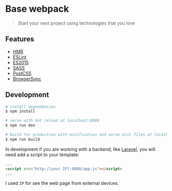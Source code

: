 # Base webpack

> Start your next project using technologies that you love

## Features

* [HMR](https://webpack.github.io/docs/hot-module-replacement.html)
* [ESLint](http://eslint.org/)
* [ES2015](https://babeljs.io/docs/plugins/preset-es2015/)
* [SASS](http://sass-lang.com/)
* [PostCSS](https://github.com/postcss/postcss)
* [BrowserSync](https://www.browsersync.io/)

## Development

``` bash
# install dependencies
$ npm install

# serve with hot reload at localhost:8080
$ npm run dev

# build for production with minification and serve dist files at localhost:8080
$ npm run build
```

In development if you are working with a backend, like [Laravel](https://laravel.com/), you will need add a script to your template:

```html
...
<script src="http:/[your IP]:8080/app.js"></script>
...
```

I used `IP` for see the web page from external devices.
